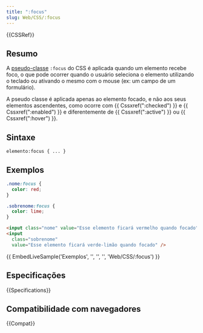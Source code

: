 ```yaml
---
title: ":focus"
slug: Web/CSS/:focus
---
```


{{CSSRef}}

## Resumo

A [pseudo-classe](/pt-BR/docs/Web/CSS/Pseudo-classes) `:focus` do CSS é aplicada quando um elemento recebe foco, o que pode ocorrer quando o usuário seleciona o elemento utilizando o teclado ou ativando o mesmo com o mouse (ex: um campo de um formulário).

A pseudo classe é aplicada apenas ao elemento focado, e não aos seus elementos ascendentes, como ocorre com {{ Cssxref(":checked") }} e {{ Cssxref(":enabled") }} e diferentemente de {{ Cssxref(":active") }} ou {{ Cssxref(":hover") }}.

## Sintaxe

```
elemento:focus { ... }
```

## Exemplos

```css
.nome:focus {
  color: red;
}

.sobrenome:focus {
  color: lime;
}
```

```html
<input class="nome" value="Esse elemento ficará vermelho quando focado" />
<input
  class="sobrenome"
  value="Esse elemento ficará verde-limão quando focado" />
```

{{ EmbedLiveSample('Exemplos', '', '', '', 'Web/CSS/:focus') }}

## Especificações

{{Specifications}}

## Compatibilidade com navegadores

{{Compat}}
